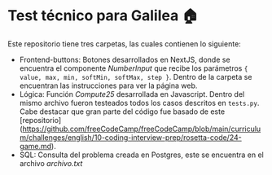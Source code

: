 # Test técnico para Galilea :house:
Este repositorio tiene tres carpetas, las cuales contienen lo siguiente:
* Frontend-buttons: Botones desarrollados en NextJS, donde se encuentra el componente *NumberInput* que recibe los parámetros ```{ value, max, min, softMin, softMax, step }```. Dentro de la carpeta se encuentran las instrucciones para ver la página web.
* Lógica: Función *Compute25* desarrollada en Javascript. Dentro del mismo archivo fueron testeados todos los casos descritos en ```tests.py```. Cabe destacar que gran parte del código fue basado de este [repositorio] (https://github.com/freeCodeCamp/freeCodeCamp/blob/main/curriculum/challenges/english/10-coding-interview-prep/rosetta-code/24-game.md).
* SQL: Consulta del problema creada en Postgres, este se encuentra en el archivo *archivo.txt*
